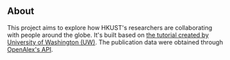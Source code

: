 ## About

This project aims to explore how HKUST's researchers are collaborating with people around the globe. It's built based on [the tutorial created by University of Washington (UW)](https://github.com/ourresearch/openalex-api-tutorials/blob/main/notebooks/institutions/uw-collaborators.ipynb). The publication data were obtained through [OpenAlex's API](https://docs.openalex.org/). 
